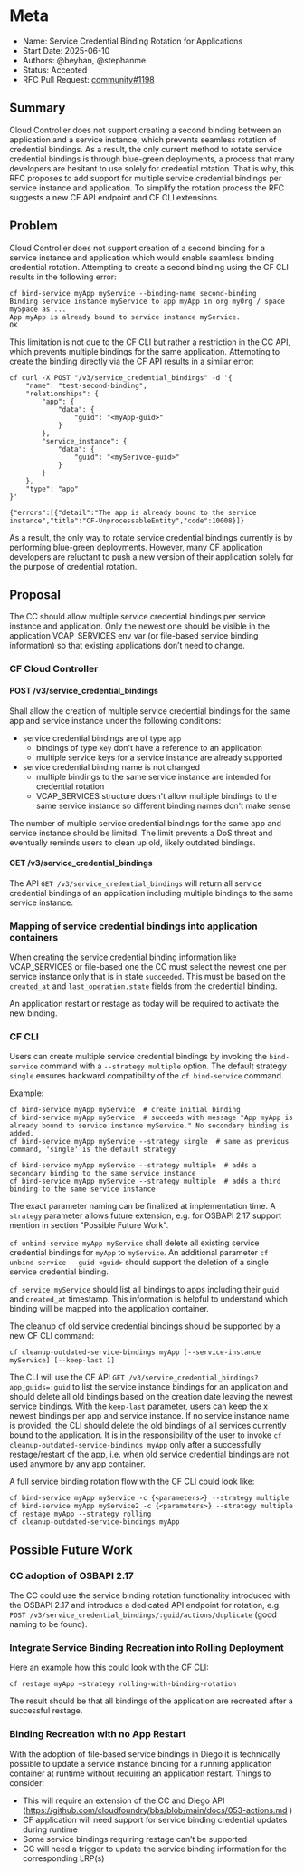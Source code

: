 # Meta
[meta]: #meta
- Name: Service Credential Binding Rotation for Applications
- Start Date: 2025-06-10
- Authors: @beyhan, @stephanme
- Status: Accepted
- RFC Pull Request: [community#1198](https://github.com/cloudfoundry/community/pull/1198)

## Summary

Cloud Controller does not support creating a second binding between an application and a service instance, which prevents seamless rotation of credential bindings.  As a result, the only current method to rotate service credential bindings is through blue-green deployments, a process that many developers are hesitant to use solely for credential rotation. That is why, this RFC proposes to add support for multiple service credential bindings per service instance and application. To simplify the rotation process the RFC suggests a new CF API endpoint and CF CLI extensions.

## Problem

Cloud Controller does not support creation of a second binding for a service instance and application which would enable seamless binding credential rotation. Attempting to create a second binding using the CF CLI results in the following error:

```
cf bind-service myApp myService --binding-name second-binding
Binding service instance myService to app myApp in org myOrg / space mySpace as ...
App myApp is already bound to service instance myService.
OK
```
This limitation is not due to the CF CLI but rather a restriction in the CC API, which prevents multiple bindings for the same application. Attempting to create the binding directly via the CF API results in a similar error:

```
cf curl -X POST "/v3/service_credential_bindings" -d '{
    "name": "test-second-binding",
    "relationships": {
        "app": {
            "data": {
                "guid": "<myApp-guid>"
            }
        },
        "service_instance": {
            "data": {
                "guid": "<mySerivce-guid>"
            }
        }
    },
    "type": "app"
}'

{"errors":[{"detail":"The app is already bound to the service instance","title":"CF-UnprocessableEntity","code":10008}]}
```
As a result, the only way to rotate service credential bindings currently is by performing blue-green deployments. However, many CF application developers are reluctant to push a new version of their application solely for the purpose of credential rotation.

## Proposal

The CC should allow multiple service credential bindings per service instance and application. Only the newest one should be visible in the application VCAP_SERVICES env var (or file-based service binding information) so that existing applications don’t need to change.

### CF Cloud Controller

#### POST /v3/service_credential_bindings

Shall allow the creation of multiple service credential bindings for the same app and service instance under the following conditions:
- service credential bindings are of type `app`
  - bindings of type `key` don't have a reference to an application
  - multiple service keys for a service instance are already supported
- service credential binding name is not changed
  - multiple bindings to the same service instance are intended for credential rotation
  - VCAP_SERVICES structure doesn't allow multiple bindings to the same service instance so different binding names don't make sense

The number of multiple service credential bindings for the same app and service instance should be limited. The limit prevents a DoS threat and eventually reminds users to clean up old, likely outdated bindings.

#### GET /v3/service_credential_bindings

The API `GET /v3/service_credential_bindings` will return all service credential bindings of an application including multiple bindings to the same service instance.

### Mapping of service credential bindings into application containers

When creating the service credential binding information like VCAP_SERVICES or file-based one the CC must select the newest one per service instance only that is in state `succeeded`. This must be based on the `created_at` and `last_operation.state` fields from the credential binding.

An application restart or restage as today will be required to activate the new binding.

### CF CLI

Users can create multiple service credential bindings by invoking the `bind-service` command with a `--strategy multiple` option. The default strategy `single` ensures backward compatibility of the `cf bind-service` command.

Example:
```
cf bind-service myApp myService  # create initial binding
cf bind-service myApp myService  # succeeds with message "App myApp is already bound to service instance myService." No secondary binding is added.
cf bind-service myApp myService --strategy single  # same as previous command, 'single' is the default strategy 

cf bind-service myApp myService --strategy multiple  # adds a secondary binding to the same service instance
cf bind-service myApp myService --strategy multiple  # adds a third binding to the same service instance
```

The exact parameter naming can be finalized at implementation time. A `strategy` parameter allows future extension, e.g. for OSBAPI 2.17 support mention in section "Possible Future Work".

`cf unbind-service myApp myService` shall delete all existing service credential bindings for `myApp` to `myService`.
An additional parameter `cf unbind-service --guid <guid>` should support the deletion of a single service credential binding.

`cf service myService` should list all bindings to apps including their `guid` and `created_at` timestamp. This information is helpful to understand which binding will be mapped into the application container.

The cleanup of old service credential bindings should be supported by a new CF CLI command:
```
cf cleanup-outdated-service-bindings myApp [--service-instance myService] [--keep-last 1]
```
The CLI will use the  CF API `GET /v3/service_credential_bindings?app_guids=:guid` to list the service instance bindings for an application and should delete all old bindings based on the creation date leaving the newest service bindings. With the `keep-last` parameter, users can keep the x newest bindings per app and service instance. If no service instance name is provided, the CLI should delete the old bindings of all services currently bound to the application.
It is in the responsibility of the user to invoke `cf cleanup-outdated-service-bindings myApp` only after a successfully restage/restart of the app, i.e. when old service credential bindings are not used anymore by any app container. 

A full service binding rotation flow with the CF CLI could look like:
```
cf bind-service myApp myService -c {<parameters>} --strategy multiple
cf bind-service myApp myService2 -c {<parameters>} --strategy multiple
cf restage myApp --strategy rolling
cf cleanup-outdated-service-bindings myApp
```

## Possible Future Work

### CC adoption of OSBAPI 2.17

The CC could use the service binding rotation functionality introduced with the OSBAPI 2.17 and introduce a dedicated API endpoint for rotation, e.g. `POST /v3/service_credential_bindings/:guid/actions/duplicate` (good naming to be found).

### Integrate Service Binding Recreation into Rolling Deployment

Here an example how this could look with the CF CLI:
```
cf restage myApp –strategy rolling-with-binding-rotation
```
The result should be that all bindings of the application are recreated after a successful restage.

### Binding Recreation with no App Restart

With the adoption of file-based service bindings in Diego it is technically possible to update a service instance binding for a running application container at runtime without requiring an application restart. Things to consider:
- This will require an extension of the CC and Diego API (https://github.com/cloudfoundry/bbs/blob/main/docs/053-actions.md )
- CF application will need support for service binding credential updates during runtime
- Some service bindings requiring restage can’t be supported
- CC will need a trigger to update the service binding information for the corresponding LRP(s)
